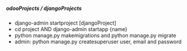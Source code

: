 ##### odooProjects / djangoProjects
- django-admin startproject [djangoProject]
- cd project AND django-admin startapp {name}
- python manage.py makemigrations and python manage.py migrate
- admin: python manage.py createsuperuser user, email and password
